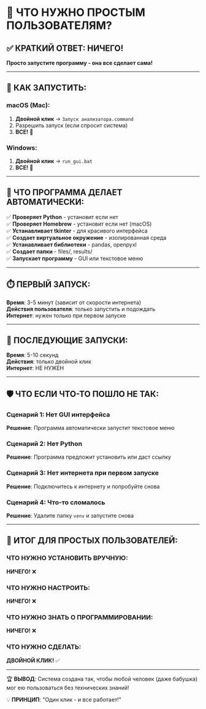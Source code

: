 # 🎯 ЧТО НУЖНО ПРОСТЫМ ПОЛЬЗОВАТЕЛЯМ?

## ✅ КРАТКИЙ ОТВЕТ: НИЧЕГО!

**Просто запустите программу - она все сделает сама!**

---

## 📱 КАК ЗАПУСТИТЬ:

### macOS (Mac):

1. **Двойной клик** → `Запуск анализатора.command`
2. Разрешить запуск (если спросит система)
3. **ВСЕ!** 🎉

### Windows:

1. **Двойной клик** → `run_gui.bat`
2. **ВСЕ!** 🎉

---

## 🤖 ЧТО ПРОГРАММА ДЕЛАЕТ АВТОМАТИЧЕСКИ:

✅ **Проверяет Python** - установит если нет  
✅ **Проверяет Homebrew** - установит если нет (macOS)  
✅ **Устанавливает tkinter** - для красивого интерфейса  
✅ **Создает виртуальное окружение** - изолированная среда  
✅ **Устанавливает библиотеки** - pandas, openpyxl  
✅ **Создает папки** - files/, results/  
✅ **Запускает программу** - GUI или текстовое меню

---

## ⏱️ ПЕРВЫЙ ЗАПУСК:

**Время**: 3-5 минут (зависит от скорости интернета)  
**Действия пользователя**: только запустить и подождать  
**Интернет**: нужен только при первом запуске

---

## 🔄 ПОСЛЕДУЮЩИЕ ЗАПУСКИ:

**Время**: 5-10 секунд  
**Действия**: только двойной клик  
**Интернет**: НЕ НУЖЕН

---

## 🛡️ ЧТО ЕСЛИ ЧТО-ТО ПОШЛО НЕ ТАК:

### Сценарий 1: Нет GUI интерфейса

**Решение**: Программа автоматически запустит текстовое меню

### Сценарий 2: Нет Python

**Решение**: Программа предложит установить или даст ссылку

### Сценарий 3: Нет интернета при первом запуске

**Решение**: Подключитесь к интернету и попробуйте снова

### Сценарий 4: Что-то сломалось

**Решение**: Удалите папку `venv` и запустите снова

---

## 🎯 ИТОГ ДЛЯ ПРОСТЫХ ПОЛЬЗОВАТЕЛЕЙ:

### ЧТО НУЖНО УСТАНОВИТЬ ВРУЧНУЮ:

**НИЧЕГО!** ❌

### ЧТО НУЖНО НАСТРОИТЬ:

**НИЧЕГО!** ❌

### ЧТО НУЖНО ЗНАТЬ О ПРОГРАММИРОВАНИИ:

**НИЧЕГО!** ❌

### ЧТО НУЖНО СДЕЛАТЬ:

**ДВОЙНОЙ КЛИК!** ✅

---

🏆 **ВЫВОД**: Система создана так, чтобы любой человек (даже бабушка) мог ею пользоваться без технических знаний!

💡 **ПРИНЦИП**: "Один клик - и все работает!"
